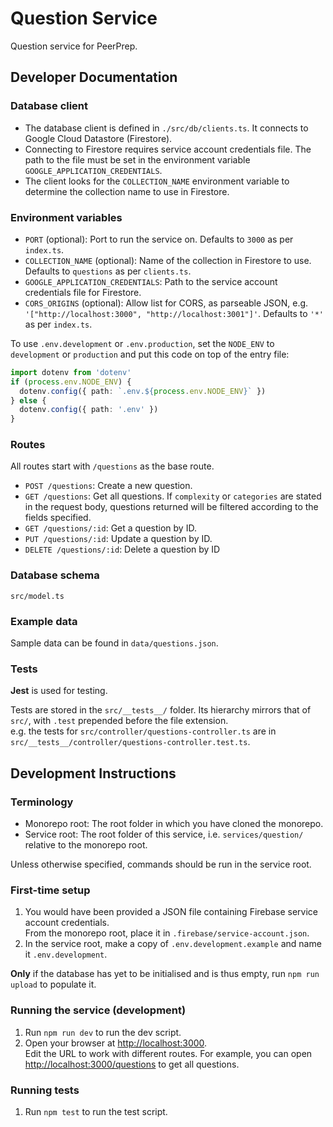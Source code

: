 # Question Service

Question service for PeerPrep.

## Developer Documentation

### Database client

- The database client is defined in `./src/db/clients.ts`. It connects to Google Cloud Datastore (Firestore).
- Connecting to Firestore requires service account credentials file. The path to the file must be set in the environment variable `GOOGLE_APPLICATION_CREDENTIALS`.
- The client looks for the `COLLECTION_NAME` environment variable to determine the collection name to use in Firestore.

### Environment variables

- `PORT` (optional): Port to run the service on. Defaults to `3000` as per `index.ts`.
- `COLLECTION_NAME` (optional): Name of the collection in Firestore to use. Defaults to `questions` as per `clients.ts`.
- `GOOGLE_APPLICATION_CREDENTIALS`: Path to the service account credentials file for Firestore.
- `CORS_ORIGINS` (optional): Allow list for CORS, as parseable JSON, e.g. `'["http://localhost:3000", "http://localhost:3001"]'`. Defaults to `'*'` as per `index.ts`.

To use `.env.development` or `.env.production`, set the `NODE_ENV` to `development` or `production` and put this code on top of the entry file:

```typescript
import dotenv from 'dotenv'
if (process.env.NODE_ENV) {
  dotenv.config({ path: `.env.${process.env.NODE_ENV}` })
} else {
  dotenv.config({ path: '.env' })
}
```

### Routes

All routes start with `/questions` as the base route.

- `POST /questions`: Create a new question.
- `GET /questions`: Get all questions. If `complexity` or `categories` are stated in the request body, questions returned will be filtered according to the fields specified.
- `GET /questions/:id`: Get a question by ID.
- `PUT /questions/:id`: Update a question by ID.
- `DELETE /questions/:id`: Delete a question by ID

### Database schema

`src/model.ts`

### Example data

Sample data can be found in `data/questions.json`.

### Tests

**Jest** is used for testing.

Tests are stored in the `src/__tests__/` folder. Its hierarchy mirrors that of `src/`, with `.test` prepended before the file extension.\
e.g. the tests for `src/controller/questions-controller.ts` are in `src/__tests__/controller/questions-controller.test.ts`.

## Development Instructions

### Terminology

- Monorepo root: The root folder in which you have cloned the monorepo.
- Service root: The root folder of this service, i.e. `services/question/` relative to the monorepo root.

Unless otherwise specified, commands should be run in the service root.

### First-time setup

1. You would have been provided a JSON file containing Firebase service account credentials.\
  From the monorepo root, place it in `.firebase/service-account.json`.
1. In the service root, make a copy of `.env.development.example` and name it `.env.development`.

**Only** if the database has yet to be initialised and is thus empty, run `npm run upload` to populate it.

### Running the service (development)

1. Run `npm run dev` to run the dev script.
1. Open your browser at <http://localhost:3000>.\
  Edit the URL to work with different routes. For example, you can open <http://localhost:3000/questions> to get all questions.

### Running tests

1. Run `npm test` to run the test script.
